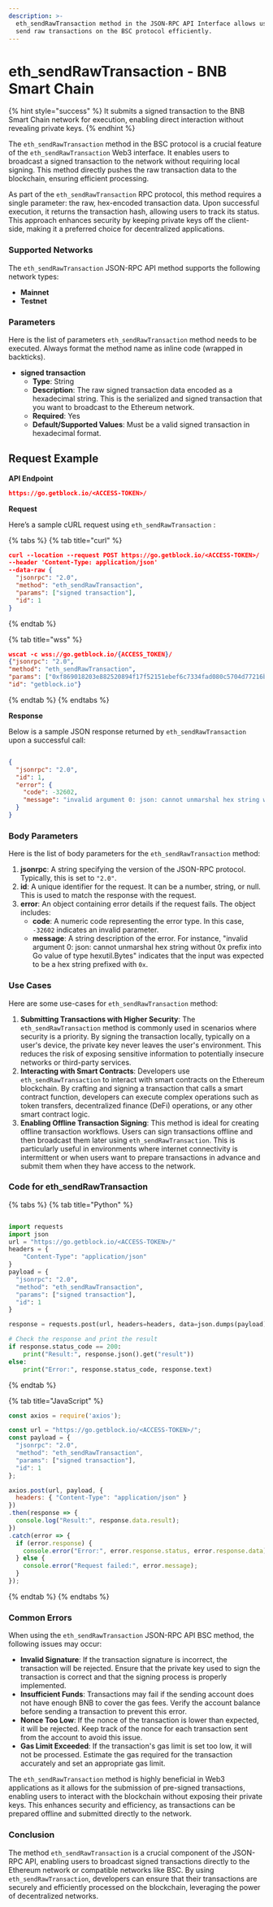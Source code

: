 ```yaml
---
description: >-
  eth_sendRawTransaction method in the JSON-RPC API Interface allows users to
  send raw transactions on the BSC protocol efficiently.
---
```


# eth\_sendRawTransaction - BNB Smart Chain

{% hint style="success" %}
It submits a signed transaction to the BNB  Smart Chain network for execution, enabling direct interaction without revealing private keys.
{% endhint %}

The `eth_sendRawTransaction` method in the BSC protocol is a crucial feature of the `eth_sendRawTransaction` Web3 interface. It enables users to broadcast a signed transaction to the network without requiring local signing. This method directly pushes the raw transaction data to the blockchain, ensuring efficient processing.

As part of the `eth_sendRawTransaction` RPC protocol, this method requires a single parameter: the raw, hex-encoded transaction data. Upon successful execution, it returns the transaction hash, allowing users to track its status. This approach enhances security by keeping private keys off the client-side, making it a preferred choice for decentralized applications.

### Supported Networks

The `eth_sendRawTransaction` JSON-RPC API method supports the following network types:

* **Mainnet**
* **Testnet**

### Parameters

Here is the list of parameters `eth_sendRawTransaction` method needs to be executed. Always format the method name as inline code (wrapped in backticks).

* **signed transaction**
  * **Type**: String
  * **Description**: The raw signed transaction data encoded as a hexadecimal string. This is the serialized and signed transaction that you want to broadcast to the Ethereum network.
  * **Required**: Yes
  * **Default/Supported Values**: Must be a valid signed transaction in hexadecimal format.

## Request Example

**API Endpoint**

```json
https://go.getblock.io/<ACCESS-TOKEN>/
```

**Request**

Here’s a sample cURL request using `eth_sendRawTransaction` :

{% tabs %}
{% tab title="curl" %}
```json
curl --location --request POST https://go.getblock.io/<ACCESS-TOKEN>/
--header 'Content-Type: application/json' 
--data-raw {
  "jsonrpc": "2.0",
  "method": "eth_sendRawTransaction",
  "params": ["signed transaction"],
  "id": 1
}
```
{% endtab %}

{% tab title="wss" %}
```json
wscat -c wss://go.getblock.io/{ACCESS_TOKEN}/
{"jsonrpc": "2.0",
"method": "eth_sendRawTransaction",
"params": ["0xf869018203e882520894f17f52151ebef6c7334fad080c5704d77216b732881bc16d674ec80000801ba02da1c48b670996dcb1f447ef9ef00b33033c48a4fe938f420bec3e56bfd24071a062e0aa78a81bf0290afbc3a9d8e9a068e6d74caa66c5e0fa8a46deaae96b0833"],
"id": "getblock.io"}
```
{% endtab %}
{% endtabs %}

**Response**

Below is a sample JSON response returned by `eth_sendRawTransaction` upon a successful call:

```json

{
  "jsonrpc": "2.0",
  "id": 1,
  "error": {
    "code": -32602,
    "message": "invalid argument 0: json: cannot unmarshal hex string without 0x prefix into Go value of type hexutil.Bytes"
  }
}

```

### Body Parameters

Here is the list of body parameters for the `eth_sendRawTransaction` method:

1. **jsonrpc**: A string specifying the version of the JSON-RPC protocol. Typically, this is set to `"2.0"`.
2. **id**: A unique identifier for the request. It can be a number, string, or null. This is used to match the response with the request.
3. **error**: An object containing error details if the request fails. The object includes:
   * **code**: A numeric code representing the error type. In this case, `-32602` indicates an invalid parameter.
   * **message**: A string description of the error. For instance, "invalid argument 0: json: cannot unmarshal hex string without 0x prefix into Go value of type hexutil.Bytes" indicates that the input was expected to be a hex string prefixed with `0x`.

### Use Cases

Here are some use-cases for `eth_sendRawTransaction` method:

1. **Submitting Transactions with Higher Security**: The `eth_sendRawTransaction` method is commonly used in scenarios where security is a priority. By signing the transaction locally, typically on a user's device, the private key never leaves the user's environment. This reduces the risk of exposing sensitive information to potentially insecure networks or third-party services.
2. **Interacting with Smart Contracts**: Developers use `eth_sendRawTransaction` to interact with smart contracts on the Ethereum blockchain. By crafting and signing a transaction that calls a smart contract function, developers can execute complex operations such as token transfers, decentralized finance (DeFi) operations, or any other smart contract logic.
3. **Enabling Offline Transaction Signing**: This method is ideal for creating offline transaction workflows. Users can sign transactions offline and then broadcast them later using `eth_sendRawTransaction`. This is particularly useful in environments where internet connectivity is intermittent or when users want to prepare transactions in advance and submit them when they have access to the network.

### Code for eth\_sendRawTransaction

{% tabs %}
{% tab title="Python" %}
```python

import requests
import json
url = "https://go.getblock.io/<ACCESS-TOKEN>/"
headers = {
    "Content-Type": "application/json"
}
payload = {
  "jsonrpc": "2.0",
  "method": "eth_sendRawTransaction",
  "params": ["signed transaction"],
  "id": 1
}

response = requests.post(url, headers=headers, data=json.dumps(payload))

# Check the response and print the result
if response.status_code == 200:
    print("Result:", response.json().get("result"))
else:
    print("Error:", response.status_code, response.text)

```
{% endtab %}

{% tab title="JavaScript" %}
```javascript
const axios = require('axios');

const url = "https://go.getblock.io/<ACCESS-TOKEN>/";
const payload = {
  "jsonrpc": "2.0",
  "method": "eth_sendRawTransaction",
  "params": ["signed transaction"],
  "id": 1
};

axios.post(url, payload, {
  headers: { "Content-Type": "application/json" }
})
.then(response => {
  console.log("Result:", response.data.result);
})
.catch(error => {
  if (error.response) {
    console.error("Error:", error.response.status, error.response.data);
  } else {
    console.error("Request failed:", error.message);
  }
});
```
{% endtab %}
{% endtabs %}

### Common Errors

When using the `eth_sendRawTransaction` JSON-RPC API BSC method, the following issues may occur:

* **Invalid Signature**: If the transaction signature is incorrect, the transaction will be rejected. Ensure that the private key used to sign the transaction is correct and that the signing process is properly implemented.
* **Insufficient Funds**: Transactions may fail if the sending account does not have enough BNB to cover the gas fees. Verify the account balance before sending a transaction to prevent this error.
* **Nonce Too Low**: If the nonce of the transaction is lower than expected, it will be rejected. Keep track of the nonce for each transaction sent from the account to avoid this issue.
* **Gas Limit Exceeded**: If the transaction's gas limit is set too low, it will not be processed. Estimate the gas required for the transaction accurately and set an appropriate gas limit.

The `eth_sendRawTransaction` method is highly beneficial in Web3 applications as it allows for the submission of pre-signed transactions, enabling users to interact with the blockchain without exposing their private keys. This enhances security and efficiency, as transactions can be prepared offline and submitted directly to the network.

### Conclusion

The method `eth_sendRawTransaction` is a crucial component of the JSON-RPC API, enabling users to broadcast signed transactions directly to the Ethereum network or compatible networks like BSC. By using `eth_sendRawTransaction`, developers can ensure that their transactions are securely and efficiently processed on the blockchain, leveraging the power of decentralized networks.
